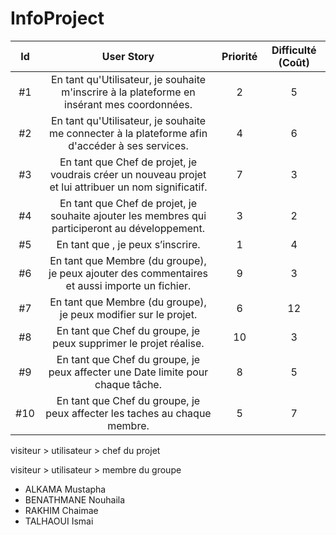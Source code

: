 # InfoProject



| Id |      User Story      |  Priorité |  Difficulté (Coût) |
|:--:|:----------------------------------------------------------------------------:|:-:|:-:|
| #1 | En tant qu'Utilisateur, je souhaite m'inscrire à la plateforme en insérant mes coordonnées. | 2 | 5 |
| #2 | En tant qu'Utilisateur, je souhaite me connecter à la plateforme afin d'accéder à ses services. | 4 | 6 |
| #3 | En tant que Chef de projet, je voudrais créer un nouveau projet et lui attribuer un nom significatif. | 7 | 3 | 
| #4 | En tant que Chef de projet, je souhaite ajouter les membres qui participeront au développement. | 3 | 2 | 
| #5 | En tant que , je peux s’inscrire. | 1 | 4 | 
| #6 | En tant que Membre (du groupe), je peux ajouter des commentaires et aussi importe un fichier. | 9 | 3 | 
| #7 | En tant que Membre (du groupe), je peux modifier sur le projet. | 6 | 12 | 
| #8 | En tant que Chef du groupe, je peux supprimer le projet réalise. | 10 | 3 | 
| #9 | En tant que Chef du groupe, je peux affecter une Date limite pour chaque tâche. | 8 | 5 | 
| #10| En tant que Chef du groupe, je peux affecter les taches au chaque membre. | 5 | 7 |




visiteur > utilisateur > chef du projet

visiteur > utilisateur > membre du groupe

* ALKAMA Mustapha
* BENATHMANE Nouhaila
* RAKHIM Chaimae
* TALHAOUI Ismai
